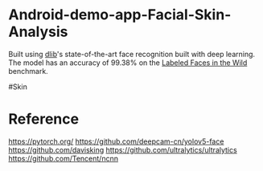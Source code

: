 # Android-demo-app-Facial-Skin-Analysis

Built using [dlib](http://dlib.net/)'s state-of-the-art face recognition
built with deep learning. The model has an accuracy of 99.38% on the
[Labeled Faces in the Wild](http://vis-www.cs.umass.edu/lfw/) benchmark.

#Skin 


# Reference

https://pytorch.org/
https://github.com/deepcam-cn/yolov5-face
https://github.com/davisking
https://github.com/ultralytics/ultralytics
https://github.com/Tencent/ncnn
